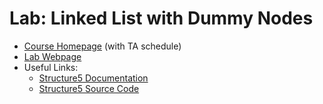 # Lab: Linked List with Dummy Nodes
 * [Course Homepage](https://www.cs.williams.edu/~cs136) (with TA schedule)
 * [Lab Webpage](https://williams-cs.github.io/cs136s22-www/assets/labs/lab4/linkedlists.html)
 * Useful Links:
    * [Structure5 Documentation](http://www.cs.williams.edu/~bailey/JavaStructures/doc/structure5/index.html)
    * [Structure5 Source Code](http://www.cs.williams.edu/~bailey/JavaStructures/Software_files/structure-source.tgz)
